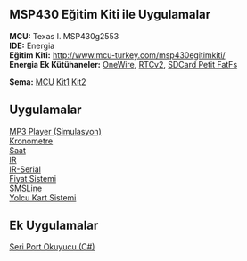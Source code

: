 MSP430 Eğitim Kiti ile Uygulamalar
----------------------------------
**MCU:** Texas I. MSP430g2553  
**IDE:** Energia  
**Eğitim Kiti:** http://www.mcu-turkey.com/msp430egitimkiti/  
**Energia Ek Kütühaneler:** [OneWire](Library/OneWire), [RTCv2](Library/RTC_version2), [SDCard Petit FatFs](Library/SDCardTutorialWithEnergia)  

**Şema:** [MCU](Library/LaunchPadMSP430G2553-V1.5.jpg) [Kit1](Library/sch_1.png) [Kit2](Library/sch_2.png)

Uygulamalar
----------------------------------
[MP3 Player (Simulasyon)](Projeler/MP3Player)  
[Kronometre](Projeler/Kronometre)  
[Saat](Projeler/Saat)  
[IR](Projeler/IR)  
[IR-Serial](Projeler/IR-Serial)  
[Fiyat Sistemi](Projeler/FiyatSistemi)  
[SMSLine](Projeler/SMSLine)  
[Yolcu Kart Sistemi](Projeler/YolcuKartSistemi)  


Ek Uygulamalar
----------------------------------
[Seri Port Okuyucu (C#)](Projeler/SerialPort)  
